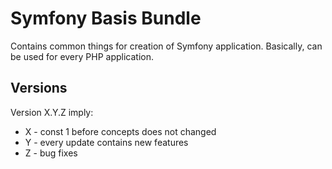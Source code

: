 # Symfony Basis Bundle
Contains common things for creation of Symfony application. Basically, can be used for every PHP application.

## Versions
Version X.Y.Z imply:
- X - const 1 before concepts does not changed
- Y - every update contains new features
- Z - bug fixes
